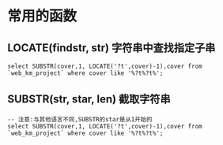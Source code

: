 # 常用的函数
## LOCATE(findstr, str) 字符串中查找指定子串
```
select SUBSTR(cover,1, LOCATE('?t',cover)-1),cover from `web_km_project` where cover like '%?t%?t%';
```

## SUBSTR(str, star, len) 截取字符串
```
-- 注意:与其他语言不同,SUBSTR的star是从1开始的
select SUBSTR(cover,1, LOCATE('?t',cover)-1),cover from `web_km_project` where cover like '%?t%?t%';

```